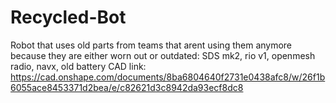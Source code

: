 # Recycled-Bot
Robot that uses old parts from teams that arent using them anymore because they are either worn out or outdated: SDS mk2, rio v1, openmesh radio, navx, old battery
CAD link: https://cad.onshape.com/documents/8ba6804640f2731e0438afc8/w/26f1b6055ace8453371d2bea/e/c82621d3c8942da93ecf8dc8

